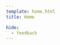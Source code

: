 ```yaml
---
template: home.html
title: Home

hide:
  - feedback
---
```


<style>
  .md-typeset h1,
  .md-content__button {
    display: none;
  }
</style>